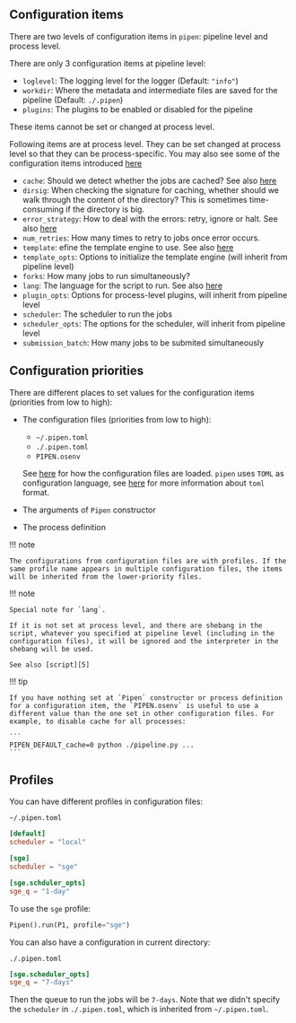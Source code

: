 
## Configuration items

There are two levels of configuration items in `pipen`: pipeline level and process level.

There are only 3 configuration items at pipeline level:

- `loglevel`: The logging level for the logger (Default: `"info"`)
- `workdir`: Where the metadata and intermediate files are saved for the pipeline (Default: `./.pipen`)
- `plugins`: The plugins to be enabled or disabled for the pipeline

These items cannot be set or changed at process level.

Following items are at process level. They can be set changed at process level so that they can be process-specific. You may also see some of the configuration items introduced [here][1]

- `cache`: Should we detect whether the jobs are cached? See also [here][2]
- `dirsig`: When checking the signature for caching, whether should we walk through the content of the directory? This is sometimes time-consuming if the directory is big.
- `error_strategy`: How to deal with the errors: retry, ignore or halt. See also [here][3]
- `num_retries`: How many times to retry to jobs once error occurs.
- `template`: efine the template engine to use. See also [here][4]
- `template_opts`: Options to initialize the template engine (will inherit from pipeline level)
- `forks`: How many jobs to run simultaneously?
- `lang`: The language for the script to run. See also [here][5]
- `plugin_opts`: Options for process-level plugins, will inherit from pipeline level
- `scheduler`: The scheduler to run the jobs
- `scheduler_opts`: The options for the scheduler, will inherit from pipeline level
- `submission_batch`: How many jobs to be submited simultaneously

## Configuration priorities

There are different places to set values for the configuration items (priorities from low to high):

- The configuration files (priorities from low to high):

  - `~/.pipen.toml`
  - `./.pipen.toml`
  - `PIPEN.osenv`

  See [here][6] for how the configuration files are loaded.
  `pipen` uses `TOML` as configuration language, see [here][7] for more information about `toml` format.

- The arguments of `Pipen` constructor
- The process definition

!!! note

    The configurations from configuration files are with profiles. If the same profile name appears in multiple configuration files, the items will be inherited from the lower-priority files.

!!! note

    Special note for `lang`.

    If it is not set at process level, and there are shebang in the script, whatever you specified at pipeline level (including in the configuration files), it will be ignored and the interpreter in the shebang will be used.

    See also [script][5]

!!! tip

    If you have nothing set at `Pipen` constructor or process definition for a configuration item, the `PIPEN.osenv` is useful to use a different value than the one set in other configuration files. For example, to disable cache for all processes:

    ```
    PIPEN_DEFAULT_cache=0 python ./pipeline.py ...
    ```

## Profiles

You can have different profiles in configuration files:

`~/.pipen.toml`
```toml
[default]
scheduler = "local"

[sge]
scheduler = "sge"

[sge.schduler_opts]
sge_q = "1-day"
```


To use the `sge` profile:

```python
Pipen().run(P1, profile="sge")
```

You can also have a configuration in current directory:

`./.pipen.toml`
```toml
[sge.scheduler_opts]
sge_q = "7-days"
```

Then the queue to run the jobs will be `7-days`. Note that we didn't specify the `scheduler` in `./.pipen.toml`, which is inherited from `~/.pipen.toml`.

[1]: ../defining-proc
[2]: ../caching
[3]: ../error
[4]: ../templating
[5]: ../script
[6]: https://github.com/pwwang/python-simpleconf#loading-configurations
[7]: https://github.com/toml-lang/toml

